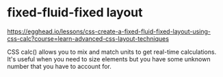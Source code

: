 # fixed-fluid-fixed layout  





https://egghead.io/lessons/css-create-a-fixed-fluid-fixed-layout-using-css-calc?course=learn-advanced-css-layout-techniques


CSS calc() allows you to mix and match units to get real-time calculations. It's useful when you need to size elements but you have some unknown number that you have to account for.











